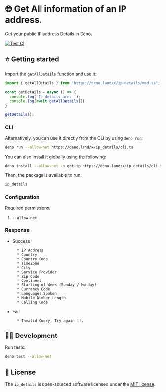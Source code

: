 # 🌐 Get All information of an IP address.

Get your public IP address Details in Deno.

[![Test CI](https://github.com/denorg/get-ip/workflows/Test%20CI/badge.svg)](https://github.com/denorg/get-ip/actions)

## ⭐ Getting started

Import the `getAllDetails` function and use it:

```ts
import { getAllDetails } from "https://deno.land/x/ip_details/mod.ts";

const getDetails = async () => {
  console.log(`Ip details are: `);
  console.log(await getAllDetails())
}

getDetails();
```

### CLI

Alternatively, you can use it directly from the CLI by using `deno run`:

```bash
deno run --allow-net https://deno.land/x/ip_details/cli.ts
```

You can also install it globally using the following:

```bash
deno install --allow-net -n get-ip https://deno.land/x/ip_details/cli.ts
```

Then, the package is available to run:

```bash
ip_details
```

### Configuration

Required permissions:

1. `--allow-net`

### Response
  * Success

          * IP Address
          * Country
          * Country Code
          * TimeZone
          * City
          * Service Provider
          * Zip Code
          * Continent
          * Starting of Week (Sunday / Monday)
          * Currency Code
          * Languages Spoken
          * Mobile Number Length
          * Calling Code

  * Fail

          * Invalid Query, Try again !!.


## 👩‍💻 Development

Run tests:

```bash
deno test --allow-net
```

## 📄 License

The `ip_details` is open-sourced software licensed under the [MIT license](http://opensource.org/licenses/MIT).
